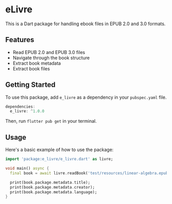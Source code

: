 # eLivre

This is a Dart package for handling ebook files in EPUB 2.0 and 3.0 formats.

## Features

- Read EPUB 2.0 and EPUB 3.0 files
- Navigate through the book structure
- Extract book metadata
- Extract book files

## Getting Started

To use this package, add `e_livre` as a dependency in your `pubspec.yaml` file.

```dart
dependencies:
  e_livre: ^1.0.0
```

Then, run `flutter pub get` in your terminal.

## Usage

Here's a basic example of how to use the package:

```dart
import 'package:e_livre/e_livre.dart' as livre;

void main() async {
  final book = await livre.readBook('test/resources/linear-algebra.epub');

  print(book.package.metadata.title);
  print(book.package.metadata.creator);
  print(book.package.metadata.language);
}
```